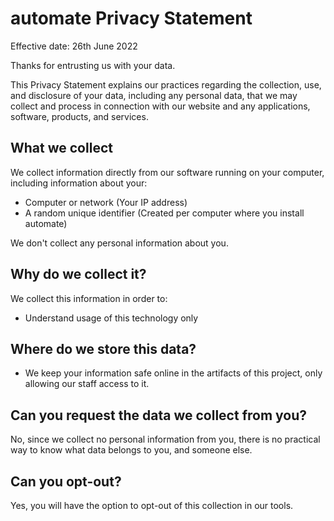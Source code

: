 ﻿# automate Privacy Statement

Effective date: 26th June 2022

Thanks for entrusting us with your data.

This Privacy Statement explains our practices regarding the collection, use, and disclosure of your data, including any personal data, that we may collect and process in connection with our website and any applications, software, products, and services.

## What we collect

We collect information directly from our software running on your computer, including information about your:

* Computer or network (Your IP address)
* A random unique identifier (Created per computer where you install automate)

We don't collect any personal information about you. 

## Why do we collect it?

We collect this information in order to:

* Understand usage of this technology only

## Where do we store this data?

* We keep your information safe online in the artifacts of this project, only allowing our staff access to it.

## Can you request the data we collect from you?

No, since we collect no personal information from you, there is no practical way to know what data belongs to you, and someone else.

## Can you opt-out?

Yes, you will have the option to opt-out of this collection in our tools.